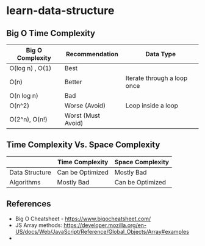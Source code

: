 # learn-data-structure
## Big O Time Complexity
| Big O Complexity | Recommendation | Data Type | 
| --- | --- | --- | 
| O(log n) , O(1) | Best | | 
| O(n) | Better | Iterate through a loop once | 
| O(n log n) | Bad | | 
| O(n^2) | Worse (Avoid) | Loop inside a loop | 
| O(2^n), O(n!) | Worst (Must Avoid) | |

## Time Complexity Vs. Space Complexity
| | Time Complexity | Space Complexity | 
| --- | --- | --- |
| Data Structure | Can be Optimized | Mostly Bad | 
| Algorithms | Mostly Bad | Can be Optimized |

## References
- Big O Cheatsheet - https://www.bigocheatsheet.com/
- JS Array methods: https://developer.mozilla.org/en-US/docs/Web/JavaScript/Reference/Global_Objects/Array#examples
- 
